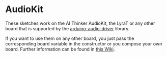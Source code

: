 # AudioKit

These sketches work on the AI Thinker AudioKit, the LyraT or any other board that is supported by the [arduino-audio-driver](https://github.com/pschatzmann/arduino-audio-driver) library. 

If you want to use them on any other board, you just pass the corresponding board variable in the constructor or you compose your own board. Further information can be found in [this Wiki](https://github.com/pschatzmann/arduino-audio-driver/wiki).

